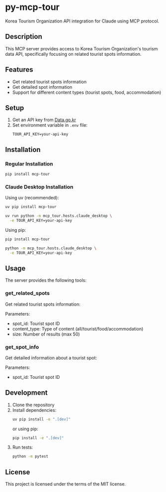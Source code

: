 # py-mcp-tour

Korea Tourism Organization API integration for Claude using MCP protocol.

## Description

This MCP server provides access to Korea Tourism Organization's tourism data API, specifically focusing on related tourist spots information.

## Features

- Get related tourist spots information
- Get detailed spot information
- Support for different content types (tourist spots, food, accommodation)

## Setup

1. Get an API key from [Data.go.kr](https://www.data.go.kr)
2. Set environment variable in `.env` file:
   ```
   TOUR_API_KEY=your-api-key
   ```

## Installation

### Regular Installation
```bash
pip install mcp-tour
```

### Claude Desktop Installation

Using uv (recommended):
```bash
uv pip install mcp-tour

uv run python -m mcp_tour.hosts.claude_desktop \
  -e TOUR_API_KEY=your-api-key
```

Using pip:
```bash
pip install mcp-tour

python -m mcp_tour.hosts.claude_desktop \
  -e TOUR_API_KEY=your-api-key
```

## Usage

The server provides the following tools:

### get_related_spots

Get related tourist spots information:

Parameters:
- spot_id: Tourist spot ID
- content_type: Type of content (all/tourist/food/accommodation)
- size: Number of results (max 50)

### get_spot_info

Get detailed information about a tourist spot:

Parameters:
- spot_id: Tourist spot ID

## Development

1. Clone the repository
2. Install dependencies:
   ```bash
   uv pip install -e ".[dev]"
   ```
   or using pip:
   ```bash
   pip install -e ".[dev]"
   ```
3. Run tests:
   ```bash
   python -m pytest
   ```

## License

This project is licensed under the terms of the MIT license.